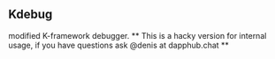 ## Kdebug
modified K-framework debugger.
** This is a hacky version for internal usage, if you have questions ask @denis at dapphub.chat **
